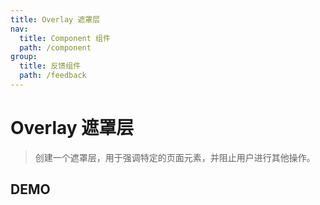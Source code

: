 ```yaml
---
title: Overlay 遮罩层
nav:
  title: Component 组件
  path: /component
group:
  title: 反馈组件
  path: /feedback
---
```


# Overlay 遮罩层

> 创建一个遮罩层，用于强调特定的页面元素，并阻止用户进行其他操作。

## DEMO

<code src="./demo/doc.tsx"></code>

<API src="./overlay.tsx"></API>
